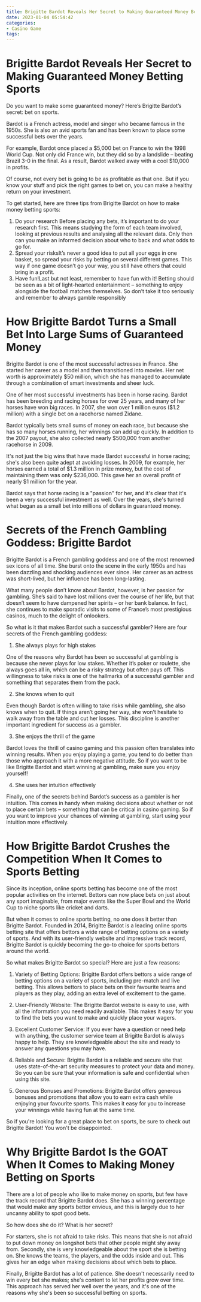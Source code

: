 ```yaml
---
title: Brigitte Bardot Reveals Her Secret to Making Guaranteed Money Betting Sports 
date: 2023-01-04 05:54:42
categories:
- Casino Game
tags:
---
```



#  Brigitte Bardot Reveals Her Secret to Making Guaranteed Money Betting Sports 

Do you want to make some guaranteed money? Here’s Brigitte Bardot’s secret: bet on sports.

Bardot is a French actress, model and singer who became famous in the 1950s. She is also an avid sports fan and has been known to place some successful bets over the years.

For example, Bardot once placed a $5,000 bet on France to win the 1998 World Cup. Not only did France win, but they did so by a landslide – beating Brazil 3-0 in the final. As a result, Bardot walked away with a cool $10,000 in profits.

Of course, not every bet is going to be as profitable as that one. But if you know your stuff and pick the right games to bet on, you can make a healthy return on your investment.

To get started, here are three tips from Brigitte Bardot on how to make money betting sports: 

1) Do your research
Before placing any bets, it’s important to do your research first. This means studying the form of each team involved, looking at previous results and analysing all the relevant data. Only then can you make an informed decision about who to back and what odds to go for. 
2) Spread your risksIt’s never a good idea to put all your eggs in one basket, so spread your risks by betting on several different games. This way if one game doesn’t go your way, you still have others that could bring in a profit. 
3) Have fun!Last but not least, remember to have fun with it! Betting should be seen as a bit of light-hearted entertainment – something to enjoy alongside the football matches themselves. So don’t take it too seriously and remember to always gamble responsibly

#  How Brigitte Bardot Turns a Small Bet Into Large Sums of Guaranteed Money 

Brigitte Bardot is one of the most successful actresses in France. She started her career as a model and then transitioned into movies. Her net worth is approximately $50 million, which she has managed to accumulate through a combination of smart investments and sheer luck.

One of her most successful investments has been in horse racing. Bardot has been breeding and racing horses for over 25 years, and many of her horses have won big races. In 2007, she won over 1 million euros ($1.2 million) with a single bet on a racehorse named Zidane.

Bardot typically bets small sums of money on each race, but because she has so many horses running, her winnings can add up quickly. In addition to the 2007 payout, she also collected nearly $500,000 from another racehorse in 2009. 

It's not just the big wins that have made Bardot successful in horse racing; she's also been quite adept at avoiding losses. In 2009, for example, her horses earned a total of $1.3 million in prize money, but the cost of maintaining them was only $236,000. This gave her an overall profit of nearly $1 million for the year. 

Bardot says that horse racing is a "passion" for her, and it's clear that it's been a very successful investment as well. Over the years, she's turned what began as a small bet into millions of dollars in guaranteed money.

#  Secrets of the French Gambling Goddess: Brigitte Bardot 

Brigitte Bardot is a French gambling goddess and one of the most renowned sex icons of all time. She burst onto the scene in the early 1950s and has been dazzling and shocking audiences ever since. Her career as an actress was short-lived, but her influence has been long-lasting.

What many people don’t know about Bardot, however, is her passion for gambling. She’s said to have lost millions over the course of her life, but that doesn’t seem to have dampened her spirits – or her bank balance. In fact, she continues to make sporadic visits to some of France’s most prestigious casinos, much to the delight of onlookers.

So what is it that makes Bardot such a successful gambler? Here are four secrets of the French gambling goddess:

1) She always plays for high stakes

One of the reasons why Bardot has been so successful at gambling is because she never plays for low stakes. Whether it’s poker or roulette, she always goes all in, which can be a risky strategy but often pays off. This willingness to take risks is one of the hallmarks of a successful gambler and something that separates them from the pack.

2) She knows when to quit

Even though Bardot is often willing to take risks while gambling, she also knows when to quit. If things aren’t going her way, she won’t hesitate to walk away from the table and cut her losses. This discipline is another important ingredient for success as a gambler.

3) She enjoys the thrill of the game

Bardot loves the thrill of casino gaming and this passion often translates into winning results. When you enjoy playing a game, you tend to do better than those who approach it with a more negative attitude. So if you want to be like Brigitte Bardot and start winning at gambling, make sure you enjoy yourself!

4) She uses her intuition effectively

Finally, one of the secrets behind Bardot’s success as a gambler is her intuition. This comes in handy when making decisions about whether or not to place certain bets – something that can be critical in casino gaming. So if you want to improve your chances of winning at gambling, start using your intuition more effectively.

#  How Brigitte Bardot Crushes the Competition When It Comes to Sports Betting 

Since its inception, online sports betting has become one of the most popular activities on the internet. Bettors can now place bets on just about any sport imaginable, from major events like the Super Bowl and the World Cup to niche sports like cricket and darts.

But when it comes to online sports betting, no one does it better than Brigitte Bardot. Founded in 2014, Brigitte Bardot is a leading online sports betting site that offers bettors a wide range of betting options on a variety of sports. And with its user-friendly website and impressive track record, Brigitte Bardot is quickly becoming the go-to choice for sports bettors around the world.

So what makes Brigitte Bardot so special? Here are just a few reasons:

1) Variety of Betting Options: Brigitte Bardot offers bettors a wide range of betting options on a variety of sports, including pre-match and live betting. This allows bettors to place bets on their favourite teams and players as they play, adding an extra level of excitement to the game.

2) User-Friendly Website: The Brigitte Bardot website is easy to use, with all the information you need readily available. This makes it easy for you to find the bets you want to make and quickly place your wagers.

3) Excellent Customer Service: If you ever have a question or need help with anything, the customer service team at Brigitte Bardot is always happy to help. They are knowledgeable about the site and ready to answer any questions you may have.

4) Reliable and Secure: Brigitte Bardot is a reliable and secure site that uses state-of-the-art security measures to protect your data and money. So you can be sure that your information is safe and confidential when using this site.

5) Generous Bonuses and Promotions: Brigitte Bardot offers generous bonuses and promotions that allow you to earn extra cash while enjoying your favourite sports. This makes it easy for you to increase your winnings while having fun at the same time.

So if you're looking for a great place to bet on sports, be sure to check out Brigitte Bardot! You won't be disappointed.

#  Why Brigitte Bardot Is the GOAT When It Comes to Making Money Betting on Sports

There are a lot of people who like to make money on sports, but few have the track record that Brigitte Bardot does. She has a winning percentage that would make any sports bettor envious, and this is largely due to her uncanny ability to spot good bets.

So how does she do it? What is her secret?

For starters, she is not afraid to take risks. This means that she is not afraid to put down money on longshot bets that other people might shy away from. Secondly, she is very knowledgeable about the sport she is betting on. She knows the teams, the players, and the odds inside and out. This gives her an edge when making decisions about which bets to place.

Finally, Brigitte Bardot has a lot of patience. She doesn't necessarily need to win every bet she makes; she's content to let her profits grow over time. This approach has served her well over the years, and it's one of the reasons why she's been so successful betting on sports.